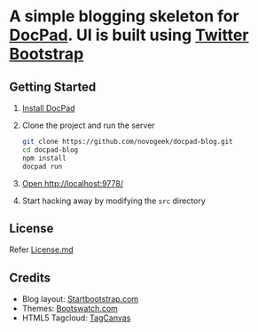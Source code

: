 # A simple blogging skeleton for [DocPad](https://github.com/bevry/docpad). UI is built using [Twitter Bootstrap](http://twitter.github.com/bootstrap/)

## Getting Started

1. [Install DocPad](https://github.com/bevry/docpad)

1. Clone the project and run the server

	``` bash
	git clone https://github.com/novogeek/docpad-blog.git
	cd docpad-blog
	npm install
	docpad run
	```

1. [Open http://localhost:9778/](http://localhost:9778/)

1. Start hacking away by modifying the `src` directory

## License

Refer [License.md](/LICENSE.md/)

## Credits
* Blog layout: [Startbootstrap.com](http://startbootstrap.com/all-templates )
* Themes: [Bootswatch.com](http://bootswatch.com/)
* HTML5 Tagcloud: [TagCanvas](http://www.goat1000.com/tagcanvas.php)